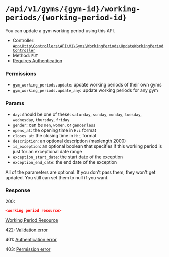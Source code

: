 # `/api/v1/gyms/{gym-id}/working-periods/{working-period-id}`
You can update a gym working period using this API.

- Controller: [`App\Http\Controllers\API\V1\Gyms\WorkingPeriods\UpdateWorkingPeriodController`](../../../../src/app/Http/Controllers/API/V1/Gyms/WorkingPeriods\UpdateWorkingPeriodController.php)
- Method: `PUT`
- [Requires Authentication](../../auth/login.md#how-to-use-api-token)

### Permissions

- `gym_working_periods.update`: update working periods of their own gyms
- `gym_working_periods.update_any`: update working periods for any gym

### Params

- `day`: should be one of these: `saturday`, `sunday`, `monday`, `tuesday`, `wednesday`, `thursday`, `friday`
- `gender`: can be `men`, `women`, or `genderless`
- `opens_at`: the opening time in `H:i` format
- `closes_at`: the closing time in `H:i` format
- `description`: an optional description (maxlength 2000)
- `is_exception`: an optional boolean that specifies if this working period is just for an exceptional date range
- `exception_start_date`: the start date of the exception
- `exception_end_date`: the end date of the exception

All of the parameters are optional. If you don't pass them, they won't get updated.
You still can set them to null if you want.

### Response

200:
```json
<working period resource>
```

[Working Period Resource](../../resources/gym_working_period.md)

422: [Validation error](../../validation-errors.md)

401: [Authentication error](../../authentication-errors.md)

403: [Permission error](../../permission-errors.md)
